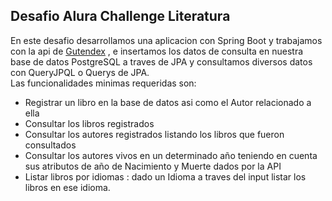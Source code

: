 ## Desafio Alura Challenge Literatura
En este desafio desarrollamos una aplicacion con Spring Boot y trabajamos con la api de [Gutendex](https://gutendex.com/) , e insertamos los datos de consulta en nuestra base de datos PostgreSQL a traves de JPA y consultamos diversos datos con QueryJPQL o Querys de JPA.  
Las funcionalidades minimas requeridas son: 
- Registrar un libro en la base de datos asi como el Autor relacionado a ella
- Consultar los libros registrados
- Consultar los autores registrados listando los libros que fueron consultados
- Consultar los autores vivos en un determinado año teniendo en cuenta sus atributos de año de Nacimiento y Muerte dados por la API
- Listar libros por idiomas : dado un Idioma a traves del input listar los libros en ese idioma.

